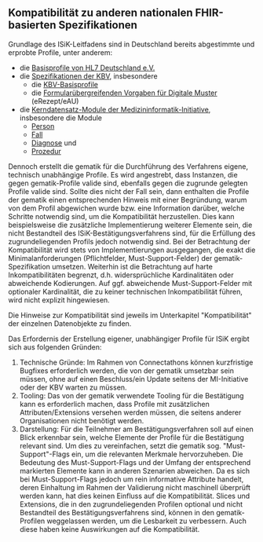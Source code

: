 ## Kompatibilität zu anderen nationalen FHIR-basierten Spezifikationen

Grundlage des ISiK-Leitfadens sind in Deutschland bereits abgestimmte und erprobte Profile, unter anderem:
* die [Basisprofile von HL7 Deutschland e.V.](https://simplifier.net/basisprofil-de-r4)
* die [Spezifikationen der KBV](https://simplifier.net/organization/kassenrztlichebundesvereinigungkbv/~projects), insbesondere 
  * die [KBV-Basisprofile](https://simplifier.net/base1x0)
  * die [Formularübergreifenden Vorgaben für Digitale Muster](https://simplifier.net/for) (eRezept/eAU)
* die [Kerndatensatz-Module der Medizininformatik-Initiative](https://simplifier.net/organization/koordinationsstellemii/~projects), insbesondere die Module
  *  [Person](https://simplifier.net/medizininformatikinitiative-modulperson)
  *  [Fall](https://simplifier.net/medizininformatikinitiative-modulfall)
  *  [Diagnose](https://simplifier.net/medizininformatikinitiative-moduldiagnosen) und
  *  [Prozedur](https://simplifier.net/medizininformatikinitiative-modulprozeduren)
 
Dennoch erstellt die gematik für die Durchführung des Verfahrens eigene, technisch unabhängige Profile. Es wird angestrebt, dass Instanzen, die gegen gematik-Profile valide sind, ebenfalls gegen die zugrunde gelegten Profile valide sind. Sollte dies nicht der Fall sein, dann enthalten die Profile der gematik einen entsprechenden Hinweis mit einer Begründung, warum von dem Profil abgewichen wurde bzw. eine Information darüber, welche Schritte notwendig sind, um die Kompatibilität herzustellen. Dies kann beispielsweise die zusätzliche Implementierung weiterer Elemente sein, die nicht Bestandteil des ISiK-Bestätigungsverfahrens sind, für die Erfüllung des zugrundeliegenden Profils jedoch notwendig sind. Bei der Betrachtung der Kompatibilität wird stets von Implementierungen ausgegangen, die exakt die Minimalanforderungen (Pflichtfelder, Must-Support-Felder) der gematik-Spezifikation umsetzen. Weiterhin ist die Betrachtung auf harte Inkompatibilitäten begrenzt, d.h. widersprüchliche Kardinalitäten oder abweichende Kodierungen. Auf ggf. abweichende Must-Support-Felder mit optionaler Kardinalität, die zu keiner technischen Inkompatibilität führen, wird nicht explizit hingewiesen. 

Die Hinweise zur Kompatibilität sind jeweils im Unterkapitel "Kompatibilität" der einzelnen Datenobjekte zu finden.


Das Erfordernis der Erstellung eigener, unabhängiger Profile für ISiK ergibt sich aus folgenden Gründen:
 1. Technische Gründe: Im Rahmen von Connectathons können kurzfristige Bugfixes erforderlich werden, die von der gematik umsetzbar sein müssen, ohne auf einen Beschluss/ein Update seitens der MI-Initiative oder der KBV warten zu müssen.
 2. Tooling: Das von der gematik verwendete Tooling für die Bestätigung kann es erforderlich machen, dass Profile mit zusätzlichen Attributen/Extensions versehen werden müssen, die seitens anderer Organisationen nicht benötigt werden.
 3. Darstellung: Für die Teilnehmer am Bestätigungsverfahren soll auf einen Blick erkennbar sein, welche Elemente der Profile für die Bestätigung relevant sind. Um dies zu vereinfachen, setzt die gematik sog. "Must-Support"-Flags ein, um die relevanten Merkmale hervorzuheben. Die Bedeutung des Must-Support-Flags und der Umfang der entsprechend markierten Elemente kann in anderen Szenarien abweichen. Da es sich bei Must-Support-Flags jedoch um rein informative Attribute handelt, deren Einhaltung im Rahmen der Validierung nicht maschinell überprüft werden kann, hat dies keinen Einfluss auf die Kompatibilität. Slices und Extensions, die in den zugrundeliegenden Profilen optional und nicht Bestandteil des Bestätigungsverfahrens sind, können in den gematik-Profilen weggelassen werden, um die Lesbarkeit zu verbessern. Auch diese haben keine Auswirkungen auf die Kompatibilität.
